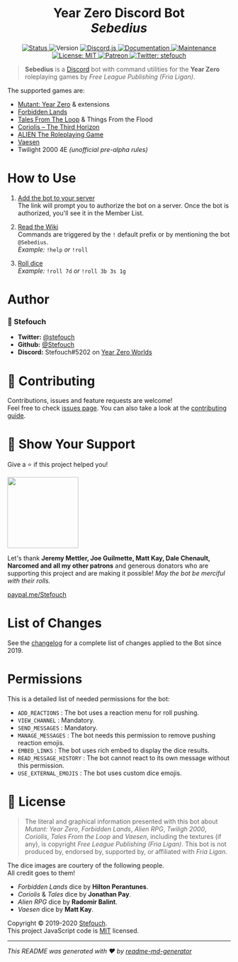 <h1 align="center">Year Zero Discord Bot<br /><i>Sebedius</i></h1>
<p align="center">
  <a href="https://discordbots.org/bot/543445246143365130" target="_blank">
    <img alt="Status" src="https://top.gg/api/widget/status/543445246143365130.svg" />
  </a>
  <img alt="Version" src="https://img.shields.io/badge/version-3.4.0-blue.svg?cacheSeconds=2592000" />
  <a href="https://discord.js.org/" target="_blank">
    <img alt="Discord.js" src="https://img.shields.io/badge/Discord.JS-v12-informational?logo=discord" />
  </a>
  <a href="https://github.com/Stefouch/sebedius-myz-discord-bot/wiki" target="_blank">
    <img alt="Documentation" src="https://img.shields.io/badge/documentation-yes-brightgreen.svg" />
  </a>
  <a href="https://github.com/Stefouch/sebedius-myz-discord-bot/graphs/commit-activity" target="_blank">
    <img alt="Maintenance" src="https://img.shields.io/badge/Maintained%3F-yes-green.svg" />
  </a>
  <a href="https://github.com/Stefouch/sebedius-myz-discord-bot/blob/master/LICENSE" target="_blank">
    <img alt="License: MIT" src="https://img.shields.io/github/license/Stefouch/sebedius-myz-discord-bot" />
  </a>
  <a href="https://www.patreon.com/Stefouch">
    <img src="https://img.shields.io/badge/donate-patreon-F96854.svg" alt="Patreon">
  </a>
  <a href="https://twitter.com/stefouch" target="_blank">
    <img alt="Twitter: stefouch" src="https://img.shields.io/twitter/follow/stefouch.svg?style=social" />
  </a>
</p>

> **Sebedius** is a [Discord](https://discordapp.com) bot with command utilities for the **Year Zero** roleplaying games by *Free League Publishing (Fria Ligan)*.

The supported games are:
* [Mutant: Year Zero](http://frialigan.se/en/games/mutant-year-zero/) & extensions
* [Forbidden Lands](https://frialigan.se/en/games/forbidden-lands/)
* [Tales From The Loop](https://frialigan.se/en/games/tales-from-the-loop/) & Things From the Flood
* [Coriolis – The Third Horizon](https://frialigan.se/en/games/coriolis-2/)
* [ALIEN The Roleplaying Game](https://alien-rpg.com/)
* [Vaesen](https://frialigan.se/en/games/vaesen/)
* Twilight 2000 4E *(unofficial pre-alpha rules)*

# How to Use

1. [Add the bot to your server](https://discord.com/oauth2/authorize?client_id=543445246143365130&scope=bot&permissions=355392)<br />
The link will prompt you to authorize the bot on a server. Once the bot is authorized, you'll see it in the Member List.

2. [Read the Wiki](https://github.com/Stefouch/sebedius-myz-discord-bot/wiki#list-of-commands)<br />
Commands are triggered by the `!` default prefix or by mentioning the bot `@Sebedius`.<br />*Example:* `!help` *or* `!roll`

3. [Roll dice](https://github.com/Stefouch/sebedius-myz-discord-bot/wiki/%21roll)<br />
*Example:* `!roll 7d` *or* `!roll 3b 3s 1g`

# Author

### 👤 Stefouch

* **Twitter:** [@stefouch](https://twitter.com/stefouch)
* **Github:** [@Stefouch](https://github.com/Stefouch)
* **Discord:** Stefouch#5202 on [Year Zero Worlds](https://discord.gg/ftxkYZn)

# 🤝 Contributing

Contributions, issues and feature requests are welcome!<br />Feel free to check [issues page](https://github.com/Stefouch/sebedius-myz-discord-bot/issues). You can also take a look at the [contributing guide](https://github.com/Stefouch/sebedius-myz-discord-bot/blob/master/CONTRIBUTING.md).

# 🙏 Show Your Support

Give a ⭐️ if this project helped you!

<a href="https://www.patreon.com/Stefouch">
  <img src="https://c5.patreon.com/external/logo/become_a_patron_button@2x.png" width="160">
</a>

Let's thank **Jeremy Mettler, Joe Guilmette, Matt Kay, Dale Chenault, Narcomed and all my other patrons** and generous donators who are supporting this project and are making it possible! *May the bot be merciful with their rolls.*

[paypal.me/Stefouch](https://www.paypal.me/stefouch)

# List of Changes

See the [changelog](https://github.com/Stefouch/sebedius-myz-discord-bot/blob/master/CHANGELOG.md#changelog) for a complete list of changes applied to the Bot since 2019.

# Permissions

This is a detailed list of needed permissions for the bot:

* `ADD_REACTIONS` : The bot uses a reaction menu for roll pushing.
* `VIEW_CHANNEL` : Mandatory.
* `SEND_MESSAGES` : Mandatory.
* `MANAGE_MESSAGES` : The bot needs this permission to remove pushing reaction emojis.
* `EMBED_LINKS` : The bot uses rich embed to display the dice results.
* `READ_MESSAGE_HISTORY` : The bot cannot react to its own message without this permission.
* `USE_EXTERNAL_EMOJIS` : The bot uses custom dice emojis.

# 📝 License

> The literal and graphical information presented with this bot about *Mutant: Year Zero*, *Forbidden Lands*, *Alien RPG*, *Twiligh 2000*, *Coriolis*, *Tales From the Loop* and *Vaesen*, including the textures (if any), is copyright *Free League Publishing (Fria Ligan)*. This bot is not produced by, endorsed by, supported by, or affiliated with *Fria Ligan*.

The dice images are courtery of the following people.<br />
All credit goes to them!

- *Forbidden Lands* dice by **Hilton Perantunes**.
- *Coriolis* & *Tales* dice by **Jonathan Pay**.
- *Alien RPG* dice by **Radomir Balint**.
- *Vaesen* dice by **Matt Kay**.

Copyright © 2019-2020 [Stefouch](https://github.com/Stefouch).<br />
This project JavaScript code is [MIT](https://github.com/Stefouch/sebedius-myz-discord-bot/blob/master/LICENSE) licensed.


***
_This README was generated with ❤️ by [readme-md-generator](https://github.com/kefranabg/readme-md-generator)_